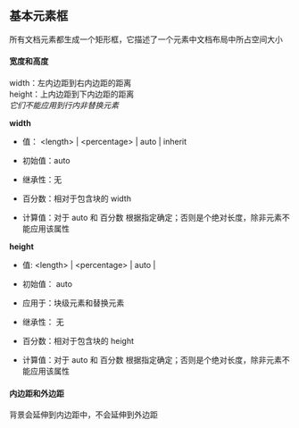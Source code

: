 ## 基本元素框
所有文档元素都生成一个矩形框，它描述了一个元素中文档布局中所占空间大小

#### 宽度和高度
width：左内边距到右内边距的距离\
height：上内边距到下内边距的距离\
*它们不能应用到行内非替换元素* 

**width**
- 值： \<length> | \<percentage> | auto | inherit

- 初始值：auto
- 继承性：无
- 百分数：相对于包含块的 width
- 计算值：对于 auto 和 百分数 根据指定确定；否则是个绝对长度，除非元素不能应用该属性

**height**
- 值: \<length> | \<percentage> | auto | 

- 初始值： auto
- 应用于：块级元素和替换元素
- 继承性： 无
- 百分数：相对于包含块的 height
- 计算值：对于 auto 和 百分数 根据指定确定；否则是个绝对长度，除非元素不能应用该属性

#### 内边距和外边距
背景会延伸到内边距中，不会延伸到外边距